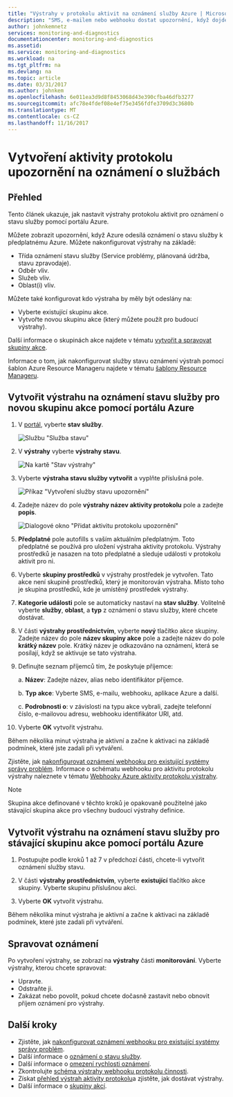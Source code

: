 ```yaml
---
title: "Výstrahy v protokolu aktivit na oznámení služby Azure | Microsoft Docs"
description: "SMS, e-mailem nebo webhooku dostat upozornění, když dojde k služby Azure."
author: johnkemnetz
services: monitoring-and-diagnostics
documentationcenter: monitoring-and-diagnostics
ms.assetid: 
ms.service: monitoring-and-diagnostics
ms.workload: na
ms.tgt_pltfrm: na
ms.devlang: na
ms.topic: article
ms.date: 03/31/2017
ms.author: johnkem
ms.openlocfilehash: 6e011ea3d9d8f8453068d43e390cfba46dfb3277
ms.sourcegitcommit: afc78e4fdef08e4ef75e3456fdfe3709d3c3680b
ms.translationtype: MT
ms.contentlocale: cs-CZ
ms.lasthandoff: 11/16/2017
---
```

# <a name="create-activity-log-alerts-on-service-notifications"></a>Vytvoření aktivity protokolu upozornění na oznámení o službách
## <a name="overview"></a>Přehled
Tento článek ukazuje, jak nastavit výstrahy protokolu aktivit pro oznámení o stavu služby pomocí portálu Azure.  

Můžete zobrazit upozornění, když Azure odesílá oznámení o stavu služby k předplatnému Azure. Můžete nakonfigurovat výstrahy na základě:

- Třída oznámení stavu služby (Service problémy, plánovaná údržba, stavu zpravodaje).
- Odběr vliv.
- Služeb vliv.
- Oblast(i) vliv.

Můžete také konfigurovat kdo výstraha by měly být odeslány na:

- Vyberte existující skupinu akce.
- Vytvořte novou skupinu akce (který můžete použít pro budoucí výstrahy).

Další informace o skupinách akce najdete v tématu [vytvořit a spravovat skupiny akce](monitoring-action-groups.md).

Informace o tom, jak nakonfigurovat služby stavu oznámení výstrah pomocí šablon Azure Resource Manageru najdete v tématu [šablony Resource Manageru](monitoring-create-activity-log-alerts-with-resource-manager-template.md).

## <a name="create-an-alert-on-a-service-health-notification-for-a-new-action-group-by-using-the-azure-portal"></a>Vytvořit výstrahu na oznámení stavu služby pro novou skupinu akce pomocí portálu Azure
1. V [portál](https://portal.azure.com), vyberte **stav služby**.

    ![Službu "Služba stavu"](./media/monitoring-activity-log-alerts-on-service-notifications/home-servicehealth.png)

2. V **výstrahy** vyberte **výstrahy stavu**.

    ![Na kartě "Stav výstrahy"](./media/monitoring-activity-log-alerts-on-service-notifications/alerts-blades-sh.png)

3. Vyberte **výstraha stavu služby vytvořit** a vyplňte příslušná pole.

    ![Příkaz "Vytvoření služby stavu upozornění"](./media/monitoring-activity-log-alerts-on-service-notifications/service-health-alert.png)

4. Zadejte název do pole **výstrahy název aktivity protokolu** pole a zadejte **popis**.

    ![Dialogové okno "Přidat aktivitu protokolu upozornění"](./media/monitoring-activity-log-alerts-on-service-notifications/activity-log-alert-service-notification-new-action-group-sh.png)

5. **Předplatné** pole autofills s vaším aktuálním předplatným. Toto předplatné se používá pro uložení výstraha aktivity protokolu. Výstrahy prostředků je nasazen na toto předplatné a sleduje události v protokolu aktivit pro ni.

6. Vyberte **skupiny prostředků** v výstrahy prostředek je vytvořen. Tato akce není skupině prostředků, který je monitorován výstraha. Místo toho je skupina prostředků, kde je umístěný prostředek výstrahy.

7. **Kategorie události** pole se automaticky nastaví na **stav služby**. Volitelně vyberte **služby**, **oblast**, a **typ** z oznámení o stavu služby, které chcete dostávat.

8. V části **výstrahy prostřednictvím**, vyberte **nový** tlačítko akce skupiny. Zadejte název do pole **název skupiny akce** pole a zadejte název do pole **krátký název** pole. Krátký název je odkazováno na oznámení, která se posílají, když se aktivuje se tato výstraha.

9. Definujte seznam příjemců tím, že poskytuje příjemce:

    a. **Název**: Zadejte název, alias nebo identifikátor příjemce.

    b. **Typ akce**: Vyberte SMS, e-mailu, webhooku, aplikace Azure a další.

    c. **Podrobnosti o**: v závislosti na typu akce vybrali, zadejte telefonní číslo, e-mailovou adresu, webhooku identifikátor URI, atd.

10. Vyberte **OK** vytvořit výstrahu.

Během několika minut výstraha je aktivní a začne k aktivaci na základě podmínek, které jste zadali při vytváření.

Zjistěte, jak [nakonfigurovat oznámení webhooku pro existující systémy správy problém](../service-health/service-health-alert-webhook-guide.md). Informace o schématu webhooku pro aktivitu protokolu výstrahy naleznete v tématu [Webhooky Azure aktivity protokolu výstrahy](monitoring-activity-log-alerts-webhook.md).

>[!NOTE]
>Skupina akce definované v těchto kroků je opakovaně použitelné jako stávající skupina akce pro všechny budoucí výstrahy definice.
>
>

## <a name="create-an-alert-on-a-service-health-notification-for-an-existing-action-group-by-using-the-azure-portal"></a>Vytvořit výstrahu na oznámení stavu služby pro stávající skupinu akce pomocí portálu Azure

1. Postupujte podle kroků 1 až 7 v předchozí části, chcete-li vytvořit oznámení služby stavu. 

2. V části **výstrahy prostřednictvím**, vyberte **existující** tlačítko akce skupiny. Vyberte skupinu příslušnou akci.

3. Vyberte **OK** vytvořit výstrahu.

Během několika minut výstraha je aktivní a začne k aktivaci na základě podmínek, které jste zadali při vytváření.

## <a name="manage-your-alerts"></a>Spravovat oznámení

Po vytvoření výstrahy, se zobrazí na **výstrahy** části **monitorování**. Vyberte výstrahy, kterou chcete spravovat:

* Upravte.
* Odstraňte ji.
* Zakázat nebo povolit, pokud chcete dočasně zastavit nebo obnovit příjem oznámení pro výstrahy.

## <a name="next-steps"></a>Další kroky
- Zjistěte, jak [nakonfigurovat oznámení webhooku pro existující systémy správy problém](../service-health/service-health-alert-webhook-guide.md).
- Další informace o [oznámení o stavu služby](monitoring-service-notifications.md).
- Další informace o [omezení rychlosti oznámení](monitoring-alerts-rate-limiting.md).
- Zkontrolujte [schéma výstrahy webhooku protokolu činnosti](monitoring-activity-log-alerts-webhook.md).
- Získat [přehled výstrah aktivity protokolu](monitoring-overview-alerts.md)a zjistěte, jak dostávat výstrahy. 
- Další informace o [skupiny akcí](monitoring-action-groups.md).
